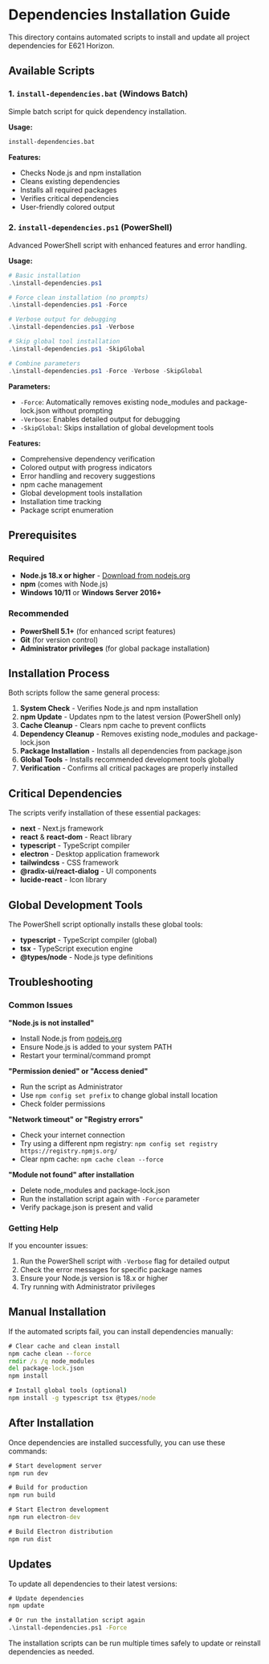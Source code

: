 # Dependencies Installation Guide

This directory contains automated scripts to install and update all project dependencies for E621 Horizon.

## Available Scripts

### 1. `install-dependencies.bat` (Windows Batch)
Simple batch script for quick dependency installation.

**Usage:**
```cmd
install-dependencies.bat
```

**Features:**
- Checks Node.js and npm installation
- Cleans existing dependencies
- Installs all required packages
- Verifies critical dependencies
- User-friendly colored output

### 2. `install-dependencies.ps1` (PowerShell)
Advanced PowerShell script with enhanced features and error handling.

**Usage:**
```powershell
# Basic installation
.\install-dependencies.ps1

# Force clean installation (no prompts)
.\install-dependencies.ps1 -Force

# Verbose output for debugging
.\install-dependencies.ps1 -Verbose

# Skip global tool installation
.\install-dependencies.ps1 -SkipGlobal

# Combine parameters
.\install-dependencies.ps1 -Force -Verbose -SkipGlobal
```

**Parameters:**
- `-Force`: Automatically removes existing node_modules and package-lock.json without prompting
- `-Verbose`: Enables detailed output for debugging
- `-SkipGlobal`: Skips installation of global development tools

**Features:**
- Comprehensive dependency verification
- Colored output with progress indicators
- Error handling and recovery suggestions
- npm cache management
- Global development tools installation
- Installation time tracking
- Package script enumeration

## Prerequisites

### Required
- **Node.js 18.x or higher** - [Download from nodejs.org](https://nodejs.org/)
- **npm** (comes with Node.js)
- **Windows 10/11** or **Windows Server 2016+**

### Recommended
- **PowerShell 5.1+** (for enhanced script features)
- **Git** (for version control)
- **Administrator privileges** (for global package installation)

## Installation Process

Both scripts follow the same general process:

1. **System Check** - Verifies Node.js and npm installation
2. **npm Update** - Updates npm to the latest version (PowerShell only)
3. **Cache Cleanup** - Clears npm cache to prevent conflicts
4. **Dependency Cleanup** - Removes existing node_modules and package-lock.json
5. **Package Installation** - Installs all dependencies from package.json
6. **Global Tools** - Installs recommended development tools globally
7. **Verification** - Confirms all critical packages are properly installed

## Critical Dependencies

The scripts verify installation of these essential packages:

- **next** - Next.js framework
- **react** & **react-dom** - React library
- **typescript** - TypeScript compiler
- **electron** - Desktop application framework
- **tailwindcss** - CSS framework
- **@radix-ui/react-dialog** - UI components
- **lucide-react** - Icon library

## Global Development Tools

The PowerShell script optionally installs these global tools:

- **typescript** - TypeScript compiler (global)
- **tsx** - TypeScript execution engine
- **@types/node** - Node.js type definitions

## Troubleshooting

### Common Issues

**"Node.js is not installed"**
- Install Node.js from [nodejs.org](https://nodejs.org/)
- Ensure Node.js is added to your system PATH
- Restart your terminal/command prompt

**"Permission denied" or "Access denied"**
- Run the script as Administrator
- Use `npm config set prefix` to change global install location
- Check folder permissions

**"Network timeout" or "Registry errors"**
- Check your internet connection
- Try using a different npm registry: `npm config set registry https://registry.npmjs.org/`
- Clear npm cache: `npm cache clean --force`

**"Module not found" after installation**
- Delete node_modules and package-lock.json
- Run the installation script again with `-Force` parameter
- Verify package.json is present and valid

### Getting Help

If you encounter issues:

1. Run the PowerShell script with `-Verbose` flag for detailed output
2. Check the error messages for specific package names
3. Ensure your Node.js version is 18.x or higher
4. Try running with Administrator privileges

## Manual Installation

If the automated scripts fail, you can install dependencies manually:

```cmd
# Clear cache and clean install
npm cache clean --force
rmdir /s /q node_modules
del package-lock.json
npm install

# Install global tools (optional)
npm install -g typescript tsx @types/node
```

## After Installation

Once dependencies are installed successfully, you can use these commands:

```cmd
# Start development server
npm run dev

# Build for production
npm run build

# Start Electron development
npm run electron-dev

# Build Electron distribution
npm run dist
```

## Updates

To update all dependencies to their latest versions:

```cmd
# Update dependencies
npm update

# Or run the installation script again
.\install-dependencies.ps1 -Force
```

The installation scripts can be run multiple times safely to update or reinstall dependencies as needed.